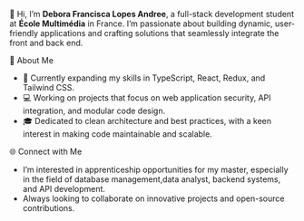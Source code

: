 
👋 Hi, I’m **Debora Francisca Lopes Andree**, a full-stack development student at **École Multimédia** in France. I’m passionate about building dynamic, user-friendly applications and crafting solutions that seamlessly integrate the front and back end.

 🚀 About Me
- 🌱 Currently expanding my skills in TypeScript, React, Redux, and Tailwind CSS.
- 💻 Working on projects that focus on web application security, API integration, and modular code design.
- 🎓 Dedicated to clean architecture and best practices, with a keen interest in making code maintainable and scalable.

 🌐 Connect with Me
- I’m interested in apprenticeship opportunities for my master, especially in the field of database management,data analyst, backend systems, and API development.
- Always looking to collaborate on innovative projects and open-source contributions.




